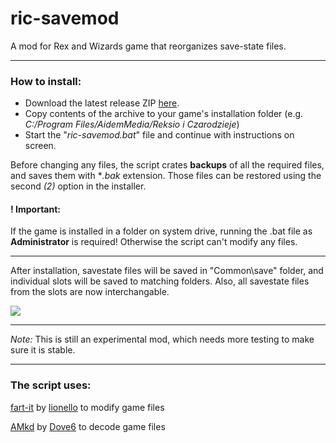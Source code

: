 # ric-savemod
A mod for Rex and Wizards game that reorganizes save-state files.

---

### How to install:
* Download the latest release ZIP [here](https://github.com/roostarreksio/ric-savemod/releases/latest). 
* Copy contents of the archive to your game's installation folder (e.g. *C:/Program Files/AidemMedia/Reksio i Czarodzieje*)
* Start the "*ric-savemod.bat*" file and continue with instructions on screen.

Before changing any files, the script crates **backups** of all the required files, and saves them with **.bak* extension. Those files can be restored using the second *(2)* option in the installer.

#### **! Important:**

If the game is installed in a folder on system drive, running the .bat file as **Administrator** is required! Otherwise the script can't modify any files.

---

After installation, savestate files will be saved in "Common\save\" folder, and individual slots will be saved to matching folders. Also, all savestate files from the slots are now interchangable.

![](https://i.imgur.com/RzIUHwV.jpg)

---

*Note:* This is still an experimental mod, which needs more testing to make sure it is stable.

---

### The script uses:

[fart-it](https://github.com/lionello/fart-it) by [lionello](https://github.com/lionello/) to modify game files

 [AMkd](https://github.com/Dove6/AMkd) by [Dove6](https://github.com/Dove6) to decode game files
